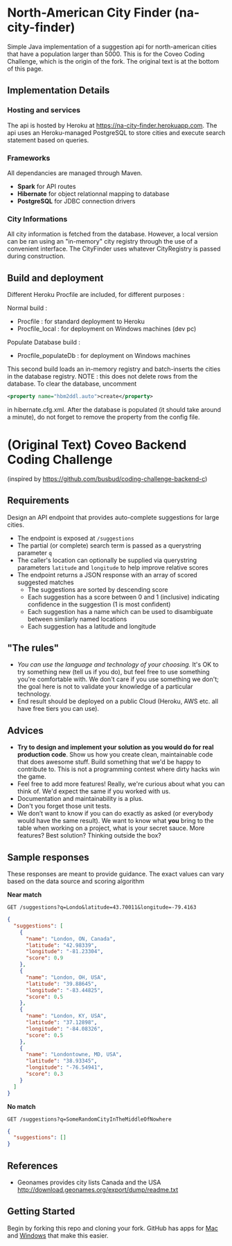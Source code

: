 


# North-American City Finder (na-city-finder)

Simple Java implementation of a suggestion api for north-american cities that have a population larger than 5000. 
This is for the Coveo Coding Challenge, which is the origin of the fork. The original text is at the bottom of this page.

## Implementation Details

### Hosting and services

The api is hosted by Heroku at https://na-city-finder.herokuapp.com. The api uses an Heroku-managed PostgreSQL to store cities
and execute search statement based on queries.

### Frameworks

All dependancies are managed through Maven.

- **Spark** for API routes
- **Hibernate** for object relationnal mapping to database
- **PostgreSQL** for JDBC connection drivers

### City Informations

All city information is fetched from the database. However, a local version can be ran using an "in-memory" city registry through
the use of a convenient interface. The CityFinder uses whatever CityRegistry is passed during construction.

## Build and deployment

Different Heroku Procfile are included, for different purposes :

Normal build :
- Procfile : for standard deployment to Heroku
- Procfile_local : for deployment on Windows machines (dev pc)

Populate Database build :
- Procfile_populateDb : for deployment on Windows machines

This second build loads an in-memory registry and batch-inserts the cities in the database registry. NOTE : this does not delete 
rows from the database. To clear the database, uncomment
```xml 
<property name="hbm2ddl.auto">create</property> 
```
in hibernate.cfg.xml.
After the database is populated (it should take around a minute), do not forget to remove the property from the config file.




# (Original Text) Coveo Backend Coding Challenge
(inspired by https://github.com/busbud/coding-challenge-backend-c)

## Requirements

Design an API endpoint that provides auto-complete suggestions for large cities.

- The endpoint is exposed at `/suggestions`
- The partial (or complete) search term is passed as a querystring parameter `q`
- The caller's location can optionally be supplied via querystring parameters `latitude` and `longitude` to help improve relative scores
- The endpoint returns a JSON response with an array of scored suggested matches
    - The suggestions are sorted by descending score
    - Each suggestion has a score between 0 and 1 (inclusive) indicating confidence in the suggestion (1 is most confident)
    - Each suggestion has a name which can be used to disambiguate between similarly named locations
    - Each suggestion has a latitude and longitude

## "The rules"

- *You can use the language and technology of your choosing.* It's OK to try something new (tell us if you do), but feel free to use something you're comfortable with. We don't care if you use something we don't; the goal here is not to validate your knowledge of a particular technology.
- End result should be deployed on a public Cloud (Heroku, AWS etc. all have free tiers you can use).

## Advices

- **Try to design and implement your solution as you would do for real production code**. Show us how you create clean, maintainable code that does awesome stuff. Build something that we'd be happy to contribute to. This is not a programming contest where dirty hacks win the game.
- Feel free to add more features! Really, we're curious about what you can think of. We'd expect the same if you worked with us.
- Documentation and maintainability is a plus.
- Don't you forget those unit tests.
- We don’t want to know if you can do exactly as asked (or everybody would have the same result). We want to know what **you** bring to the table when working on a project, what is your secret sauce. More features? Best solution? Thinking outside the box?

## Sample responses

These responses are meant to provide guidance. The exact values can vary based on the data source and scoring algorithm

**Near match**

    GET /suggestions?q=Londo&latitude=43.70011&longitude=-79.4163

```json
{
  "suggestions": [
    {
      "name": "London, ON, Canada",
      "latitude": "42.98339",
      "longitude": "-81.23304",
      "score": 0.9
    },
    {
      "name": "London, OH, USA",
      "latitude": "39.88645",
      "longitude": "-83.44825",
      "score": 0.5
    },
    {
      "name": "London, KY, USA",
      "latitude": "37.12898",
      "longitude": "-84.08326",
      "score": 0.5
    },
    {
      "name": "Londontowne, MD, USA",
      "latitude": "38.93345",
      "longitude": "-76.54941",
      "score": 0.3
    }
  ]
}
```

**No match**

    GET /suggestions?q=SomeRandomCityInTheMiddleOfNowhere

```json
{
  "suggestions": []
}
```

## References

- Geonames provides city lists Canada and the USA http://download.geonames.org/export/dump/readme.txt

## Getting Started

Begin by forking this repo and cloning your fork. GitHub has apps for [Mac](http://mac.github.com/) and
[Windows](http://windows.github.com/) that make this easier.
